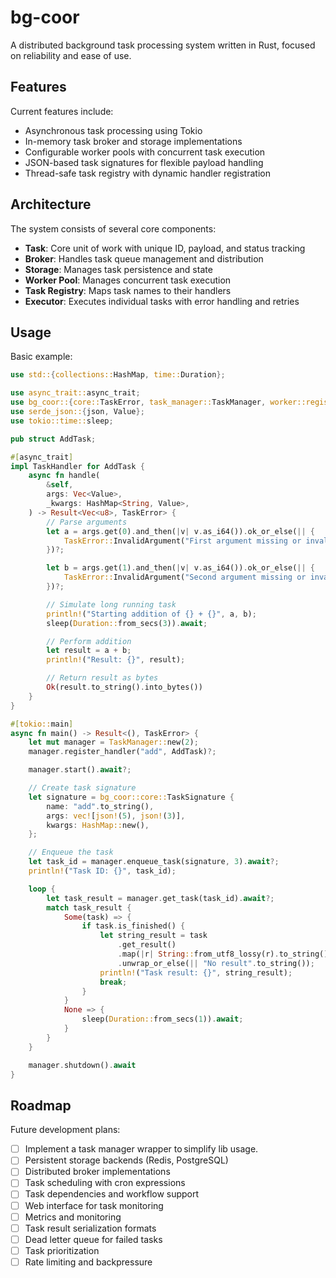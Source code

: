 # bg-coor
A distributed background task processing system written in Rust, focused on reliability and ease of use.

## Features

Current features include:

- Asynchronous task processing using Tokio
- In-memory task broker and storage implementations
- Configurable worker pools with concurrent task execution
- JSON-based task signatures for flexible payload handling
- Thread-safe task registry with dynamic handler registration

## Architecture

The system consists of several core components:

- **Task**: Core unit of work with unique ID, payload, and status tracking
- **Broker**: Handles task queue management and distribution
- **Storage**: Manages task persistence and state
- **Worker Pool**: Manages concurrent task execution
- **Task Registry**: Maps task names to their handlers
- **Executor**: Executes individual tasks with error handling and retries

## Usage

Basic example:

```rust
use std::{collections::HashMap, time::Duration};

use async_trait::async_trait;
use bg_coor::{core::TaskError, task_manager::TaskManager, worker::registry::TaskHandler};
use serde_json::{json, Value};
use tokio::time::sleep;

pub struct AddTask;

#[async_trait]
impl TaskHandler for AddTask {
    async fn handle(
        &self,
        args: Vec<Value>,
        _kwargs: HashMap<String, Value>,
    ) -> Result<Vec<u8>, TaskError> {
        // Parse arguments
        let a = args.get(0).and_then(|v| v.as_i64()).ok_or_else(|| {
            TaskError::InvalidArgument("First argument missing or invalid".into())
        })?;

        let b = args.get(1).and_then(|v| v.as_i64()).ok_or_else(|| {
            TaskError::InvalidArgument("Second argument missing or invalid".into())
        })?;

        // Simulate long running task
        println!("Starting addition of {} + {}", a, b);
        sleep(Duration::from_secs(3)).await;

        // Perform addition
        let result = a + b;
        println!("Result: {}", result);

        // Return result as bytes
        Ok(result.to_string().into_bytes())
    }
}

#[tokio::main]
async fn main() -> Result<(), TaskError> {
    let mut manager = TaskManager::new(2);
    manager.register_handler("add", AddTask)?;

    manager.start().await?;

    // Create task signature
    let signature = bg_coor::core::TaskSignature {
        name: "add".to_string(),
        args: vec![json!(5), json!(3)],
        kwargs: HashMap::new(),
    };

    // Enqueue the task
    let task_id = manager.enqueue_task(signature, 3).await?;
    println!("Task ID: {}", task_id);

    loop {
        let task_result = manager.get_task(task_id).await?;
        match task_result {
            Some(task) => {
                if task.is_finished() {
                    let string_result = task
                        .get_result()
                        .map(|r| String::from_utf8_lossy(r).to_string())
                        .unwrap_or_else(|| "No result".to_string());
                    println!("Task result: {}", string_result);
                    break;
                }
            }
            None => {
                sleep(Duration::from_secs(1)).await;
            }
        }
    }

    manager.shutdown().await
}
```
## Roadmap
Future development plans:
- [ ] Implement a task manager wrapper to simplify lib usage.
- [ ] Persistent storage backends (Redis, PostgreSQL)
- [ ] Distributed broker implementations
- [ ] Task scheduling with cron expressions
- [ ] Task dependencies and workflow support
- [ ] Web interface for task monitoring
- [ ] Metrics and monitoring
- [ ] Task result serialization formats
- [ ] Dead letter queue for failed tasks
- [ ] Task prioritization
- [ ] Rate limiting and backpressure